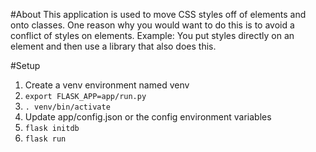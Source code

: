 #About
This application is used to move
 CSS styles off of elements and onto
 classes. One reason why you would
 want to do this is to avoid a conflict
 of styles on elements. Example: You
 put styles directly on an element and
 then use a library that also does
 this.

#Setup
1. Create a venv environment named venv
2. `export FLASK_APP=app/run.py`
3. `. venv/bin/activate`
4. Update app/config.json or the config 
environment variables
5. `flask initdb`
6. `flask run`